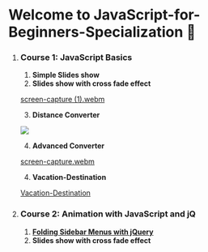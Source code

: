 # Welcome to JavaScript-for-Beginners-Specialization :ghost:	

1. ### **Course 1: JavaScript Basics**

   1. **Simple Slides show**
   2. **Slides show with cross fade effect**

   [screen-capture (1).webm](https://user-images.githubusercontent.com/69214737/183464661-86dcb602-1c2d-4dcb-ae84-cd67cca956cc.webm)

   3. **Distance Converter**

   ![](https://user-images.githubusercontent.com/69214737/183463207-b17fe131-bd5c-4dee-9587-a133e31c8199.png)
    
   4. **Advanced Converter**
  
   [screen-capture.webm](https://user-images.githubusercontent.com/69214737/184509109-2500b4d3-1094-4273-8c91-487156c03244.webm)

   4. **Vacation-Destination**
  
   [Vacation-Destination](https://user-images.githubusercontent.com/69214737/187045035-0debc0b1-978b-4ede-8f38-f3759424b78f.webm)


2. ### **Course 2: Animation with JavaScript and jQ**

   1. [**Folding Sidebar Menus with jQuery**](https://github.com/hebamuh68/JavaScript-for-Beginners-Specialization/tree/main/Folding%20Sidebar%20Menus%20with%20jQuery)
   2. **Slides show with cross fade effect**
